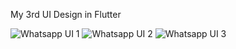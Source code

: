 My 3rd UI Design in Flutter

![Whatsapp UI 1](https://user-images.githubusercontent.com/99208262/195933438-2f643627-c316-40a4-b656-4bc90e074d37.png)
![Whatsapp UI 2](https://user-images.githubusercontent.com/99208262/195933445-180a56b9-220c-4cc4-8780-e21daa0acb08.png)
![Whatsapp UI 3](https://user-images.githubusercontent.com/99208262/195933449-934910ad-86f0-4f3d-9cc7-e4a9d365263e.png)
